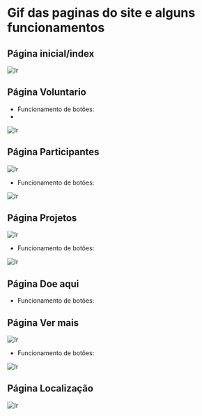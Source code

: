 # Gif das paginas do site e alguns funcionamentos

## Página inicial/index
![Ir](https://raw.githubusercontent.com/Iridium-FATEC/PI-IRIDIUM/main/Projeto/P%C3%A1ginas/pagina%20inicial.gif)
## Página Voluntario

- Funcionamento de botões:
-
![Ir](https://github.com/Iridium-FATEC/PI-IRIDIUM/blob/main/Projeto/P%C3%A1ginas/bot%C3%B5es%20voluntario%20e%20voltar.gif)

## Página Participantes
![Ir](https://raw.githubusercontent.com/Iridium-FATEC/PI-IRIDIUM/main/Projeto/P%C3%A1ginas/pagina%20participantes.gif)
- Funcionamento de botões:


![Ir](https://github.com/Iridium-FATEC/PI-IRIDIUM/blob/main/Projeto/P%C3%A1ginas/botoes%20de%20participante%20e%20voltar.gif)

## Página Projetos
![Ir](https://github.com/Iridium-FATEC/PI-IRIDIUM/blob/main/Projeto/P%C3%A1ginas/projetos.gif)
- Funcionamento de botões:


![Ir](https://github.com/Iridium-FATEC/PI-IRIDIUM/blob/main/Projeto/P%C3%A1ginas/bot%C3%B5es%20de%20projeto%20e%20voltar.gif)

## Página Doe aqui

- Funcionamento de botões:

## Página Ver mais
![Ir](https://github.com/Iridium-FATEC/PI-IRIDIUM/blob/main/Projeto/P%C3%A1ginas/ver%20mais.png)
- Funcionamento de botões:

![Ir](https://github.com/Iridium-FATEC/PI-IRIDIUM/blob/main/Projeto/P%C3%A1ginas/bot%C3%B5es%20ver%20mais%20e%20voltar.gif)

## Página Localização
![Ir](https://github.com/Iridium-FATEC/PI-IRIDIUM/blob/main/Projeto/P%C3%A1ginas/localiza%C3%A7%C3%A3o.gif)

